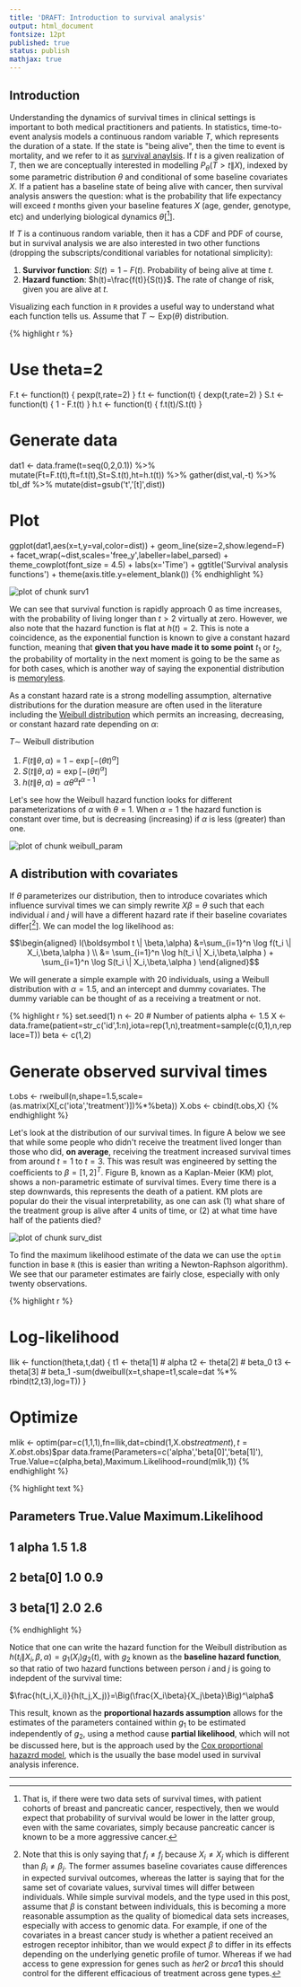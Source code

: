 ```yaml
---
title: 'DRAFT: Introduction to survival analysis'
output: html_document
fontsize: 12pt
published: true
status: publish
mathjax: true
---
```

 

 
## Introduction
 
Understanding the dynamics of survival times in clinical settings is important to both medical practitioners and patients. In statistics, time-to-event analysis models a continuous random variable $T$, which represents the duration of a state. If the state is "being alive", then the time to event is mortality, and we refer to it as [survival anaylsis](https://en.wikipedia.org/wiki/Survival_analysis). If $t$ is a given realization of $T$, then we are conceptually interested in modelling $P_\theta(T>t\|X)$, indexed by some parametric distribution $\theta$ and conditional of some baseline covariates $X$. If a patient has a baseline state of being alive with cancer, then survival analysis answers the question: what is the probability that life expectancy will exceed $t$ months given your baseline features $X$ (age, gender, genotype, etc) and underlying biological dynamics $\theta$[[^1]].
 
If $T$ is a continuous random variable, then it has a CDF and PDF of course, but in survival analysis we are also interested in two other functions (dropping the subscripts/conditional variables for notational simplicity):
 
1. **Survivor function**: $S(t)=1-F(t)$. Probability of being alive at time $t$. 
2. **Hazard function**: $h(t)=\frac{f(t)}{S(t)}$. The rate of change of risk, given you are alive at $t$.
 
Visualizing each function in `R` provides a useful way to understand what each function tells us. Assume that $T \sim \text{Exp}(\theta)$ distribution.
 

{% highlight r %}
# Use theta=2
F.t <- function(t) { pexp(t,rate=2) }
f.t <- function(t) { dexp(t,rate=2) }
S.t <- function(t) { 1 - F.t(t) }
h.t <- function(t) { f.t(t)/S.t(t) }
# Generate data
dat1 <- data.frame(t=seq(0,2,0.1)) %>%
          mutate(Ft=F.t(t),ft=f.t(t),St=S.t(t),ht=h.t(t)) %>%
          gather(dist,val,-t) %>% tbl_df %>% mutate(dist=gsub('t','[t]',dist))
# Plot
ggplot(dat1,aes(x=t,y=val,color=dist)) + geom_line(size=2,show.legend=F) +
  facet_wrap(~dist,scales='free_y',labeller=label_parsed) + theme_cowplot(font_size = 4.5) +
  labs(x='Time') + ggtitle('Survival analysis functions') + theme(axis.title.y=element_blank())
{% endhighlight %}

![plot of chunk surv1](/figures/surv1-1.png)
 
We can see that survival function is rapidly approach 0 as time increases, with the probability of living longer than $t>2$ virtually at zero. However, we also note that the hazard function is flat at $h(t)=2$. This is note a coincidence, as the exponential function is known to give a constant hazard function, meaning that **given that you have made it to some point** $t_1$ or $t_2$, the probability of mortality in the next moment is going to be the same as for both cases, which is another way of saying the exponential distribution is [memoryless](https://en.wikipedia.org/wiki/Memorylessness).
 
As a constant hazard rate is a strong modelling assumption, alternative distributions for the duration measure are often used in the literature including the [Weibull distribution](https://en.wikipedia.org/wiki/Weibull_distribution) which permits an increasing, decreasing, or constant hazard rate depending on $\alpha$:
 
$T \sim$ Weibull distribution
 
1. $F(t\|\theta,\alpha)=1-\exp[-(\theta t)^\alpha]$
2. $S(t\|\theta,\alpha)=\exp[-(\theta t)^\alpha]$
3. $h(t\|\theta,\alpha)=\alpha\theta^\alpha t^{\alpha-1}$
 
Let's see how the Weibull hazard function looks for different parameterizations of $\alpha$ with $\theta=1$. When $\alpha=1$ the hazard function is constant over time, but is decreasing (increasing) if $\alpha$ is less (greater) than one.
 
![plot of chunk weibull_param](/figures/weibull_param-1.png)
 
## A distribution with covariates
 
If $\theta$ parameterizes our distribution, then to introduce covariates which influence survival times we can simply rewrite $X\beta=\theta$ such that each individual $i$ and $j$ will have a different hazard rate if their baseline covariates differ[[^2]]. We can model the log likelihood as:
 
$$\begin{aligned}
l(\boldsymbol t \| \beta,\alpha) &=\sum_{i=1}^n \log f(t_i \| X_i,\beta,\alpha ) \\
&= \sum_{i=1}^n \log h(t_i \| X_i,\beta,\alpha ) + \sum_{i=1}^n \log S(t_i \| X_i,\beta,\alpha )
\end{aligned}$$
 
We will generate a simple example with 20 individuals, using a Weibull distribution with $\alpha=1.5$, and an intercept and dummy covariates. The dummy variable can be thought of as a receiving a treatment or not.
 

{% highlight r %}
set.seed(1)
n <- 20 # Number of patients
alpha <- 1.5
X <- data.frame(patient=str_c('id',1:n),iota=rep(1,n),treatment=sample(c(0,1),n,replace=T))
beta <- c(1,2)
# Generate observed survival times
t.obs <- rweibull(n,shape=1.5,scale=(as.matrix(X[,c('iota','treatment')])%*%beta))
X.obs <- cbind(t.obs,X)
{% endhighlight %}
 
Let's look at the distribution of our survival times. In figure A below we see that while some people who didn't receive the treatment lived longer than those who did, **on average**, receiving the treatment increased survival times from around $t=1$ to $t=3$. This was result was engineered by setting the coefficients to $\beta=[1,2]^T$. Figure B, known as a Kaplan-Meier (KM) plot, shows a non-parametric estimate of survival times. Every time there is a step downwards, this represents the death of a patient. KM plots are popular do their the visual interpretability, as one can ask (1) what share of the treatment group is alive after 4 units of time, or (2) at what time have half of the patients died?
 
![plot of chunk surv_dist](/figures/surv_dist-1.png)
 
To find the maximum likelihood estimate of the data we can use the `optim` function in base `R` (this is easier than writing a Newton-Raphson algorithm). We see that our parameter estimates are fairly close, especially with only twenty observations.
 

{% highlight r %}
# Log-likelihood
llik <- function(theta,t,dat) {
  t1 <- theta[1] # alpha
  t2 <- theta[2] # beta_0
  t3 <- theta[3] # beta_1
  -sum(dweibull(x=t,shape=t1,scale=dat %*% rbind(t2,t3),log=T))
}
# Optimize
mlik <- optim(par=c(1,1,1),fn=llik,dat=cbind(1,X.obs$treatment),t=X.obs$t.obs)$par
data.frame(Parameters=c('alpha','beta[0]','beta[1]'),
           True.Value=c(alpha,beta),Maximum.Likelihood=round(mlik,1))
{% endhighlight %}



{% highlight text %}
##   Parameters True.Value Maximum.Likelihood
## 1      alpha        1.5                1.8
## 2    beta[0]        1.0                0.9
## 3    beta[1]        2.0                2.6
{% endhighlight %}
 
Notice that one can write the hazard function for the Weibull distribution as $h(t_i\|X_i,\beta,\alpha)=g_1(X_i)g_2(t)$, with $g_2$ known as the **baseline hazard function**, so that ratio of two hazard functions between person $i$ and $j$ is going to indepdent of the survival time:
 
$\frac{h(t_i,X_i)}{h(t_j,X_j)}=\Big(\frac{X_i\beta}{X_j\beta}\Big)^\alpha$
 
This result, known as the **proportional hazards assumption** allows for the estimates of the parameters contained within $g_1$ to be estimated independently of $g_2$, using a method cause **partial likelihood**, which will not be discussed here, but is the approach used by the [Cox proportional hazazrd model](https://en.wikipedia.org/wiki/Proportional_hazards_model), which is the usually the base model used in survival analysis inference.
 
<!-- ## Cencoring -->
 
 
* * *
 
[^1]: That is, if there were two data sets of survival times, with patient cohorts of breast and pancreatic cancer, respectively, then we would expect that probability of survival would be lower in the latter group, even with the same covariates, simply because pancreatic cancer is known to be a more aggressive cancer.
 
[^2]: Note that this is only saying that $f_i\neq f_j$ because $X_i\neq X_j$ which is different than $\beta_i \neq \beta_j$. The former assumes baseline covariates cause differences in expected survival outcomes, whereas the latter is saying that for the same set of covariate values, survival times will differ between individuals. While simple survival models, and the type used in this post, assume that $\beta$ is constant between individuals, this is becoming a more reasonable assumption as the quality of biomedical data sets increases, especially with access to genomic data. For example, if one of the covariates in a breast cancer study is whether a patient received an estrogen receptor inhibitor, than we would expect $\beta$ to differ in its effects depending on the underlying genetic profile of tumor. Whereas if we had access to gene expression for genes such as $her2$ or $brca1$ this should control for the different efficacious of treatment across gene types.
